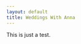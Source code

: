 ```yaml
---
layout: default
title: Weddings With Anna
---
```


This is just a test.

<script src="https://identity.netlify.com/v1/netlify-identity-widget.js"></script>

